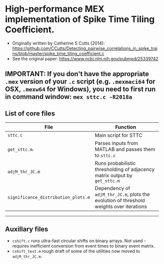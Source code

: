 # High-performance MEX implementation of Spike Time Tiling Coefficient.
 
 *   Originally written by Catherine S Cutts (2014): https://github.com/CCutts/Detecting_pairwise_correlations_in_spike_trains/blob/master/spike_time_tiling_coefficient.c
 *   See the original paper: https://www.ncbi.nlm.nih.gov/pubmed/25339742

**IMPORTANT:** If you don't have the appropriate `.mex` version of your `.c` script (e.g. `.mexmaci64` for OSX, `.mexw64` for Windows), you need to first run in command window:
``mex sttc.c -R2018a``
---
## List of core files ##
|File            |Function      |
| ----------------|-------------|
| `sttc.c`        | Main script for STTC |
| `get_sttc.m`.   | Parses inputs from MATLAB and passes them to `sttc.c`| 
| `adjM_thr_JC.m` | Runs probabilistic thresholding of adjacency matrix output by `get_sttc.m`|
| `significance_distribution_plots.m`| Dependency of `adjM_thr_JC.m`, plots the evolution of threshold weights over iterations|
---
## Auxillary files ##
* `cshift.c` runs ultra-fast circular shifts on binary arrays. Not used - requires inefficient conversion from event times to binary event matrix.
* `cshift_test.m` rough draft of some of the utilities now moved to `adjM_thr_JC.m`.

